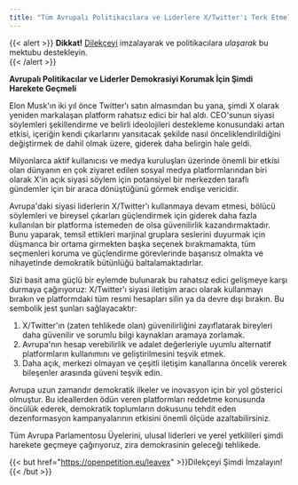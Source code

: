 ```yaml
---
title: "Tüm Avrupalı Politikacılara ve Liderlere X/Twitter'ı Terk Etmeleri İçin Açık Mektup"
---
```


{{< alert >}}
**Dikkat!** [Dilekçeyi](https://openpetition.eu/leavex) imzalayarak ve politikacılara _ulaşarak_ bu mektubu destekleyin.    
{{< /alert >}}

**Avrupalı Politikacılar ve Liderler Demokrasiyi Korumak İçin Şimdi Harekete Geçmeli**

Elon Musk'ın iki yıl önce Twitter'ı satın almasından bu yana, şimdi X olarak yeniden markalaşan platform rahatsız edici bir hal aldı. CEO'sunun siyasi söylemleri şekillendirme ve belirli ideolojileri destekleme konusundaki artan etkisi, içeriğin kendi çıkarlarını yansıtacak şekilde nasıl önceliklendirildiğini değiştirmek de dahil olmak üzere, giderek daha belirgin hale geldi.

Milyonlarca aktif kullanıcısı ve medya kuruluşları üzerinde önemli bir etkisi olan dünyanın en çok ziyaret edilen sosyal medya platformlarından biri olarak X'in açık siyasi söylem için potansiyel bir merkezden taraflı gündemler için bir araca dönüştüğünü görmek endişe vericidir.

Avrupa'daki siyasi liderlerin X/Twitter'ı kullanmaya devam etmesi, bölücü söylemleri ve bireysel çıkarları güçlendirmek için giderek daha fazla kullanılan bir platforma istemeden de olsa güvenilirlik kazandırmaktadır. Bunu yaparak, temsil ettikleri marjinal gruplara seslerini duyurmak için düşmanca bir ortama girmekten başka seçenek bırakmamakta, tüm seçmenleri koruma ve güçlendirme görevlerinde başarısız olmakta ve nihayetinde demokratik bütünlüğü baltalamaktadırlar.

Sizi basit ama güçlü bir eylemde bulunarak bu rahatsız edici gelişmeye karşı durmaya çağırıyoruz: X/Twitter'ı siyasi iletişim aracı olarak kullanmayı bırakın ve platformdaki tüm resmi hesapları silin ya da devre dışı bırakın. Bu sembolik jest şunları sağlayacaktır:

1. X/Twitter'ın (zaten tehlikede olan) güvenilirliğini zayıflatarak bireyleri daha güvenilir ve sorumlu bilgi kaynakları aramaya zorlamak.
1. Avrupa'nın hesap verebilirlik ve adalet değerleriyle uyumlu alternatif platformların kullanımını ve geliştirilmesini teşvik etmek.
1. Daha açık, merkezi olmayan ve çeşitli iletişim kanallarına öncelik vererek bileşenler arasında güveni teşvik edin.

Avrupa uzun zamandır demokratik ilkeler ve inovasyon için bir yol gösterici olmuştur. Bu ideallerden ödün veren platformları reddetme konusunda öncülük ederek, demokratik toplumların dokusunu tehdit eden dezenformasyon kampanyalarının etkisini önemli ölçüde azaltabilirsiniz.

Tüm Avrupa Parlamentosu Üyelerini, ulusal liderleri ve yerel yetkilileri şimdi harekete geçmeye çağırıyoruz, zira demokrasinin geleceği tehlikede.


{{< but href="https://openpetition.eu/leavex" >}}Dilekçeyi Şimdi İmzalayın!{{< /but >}}

